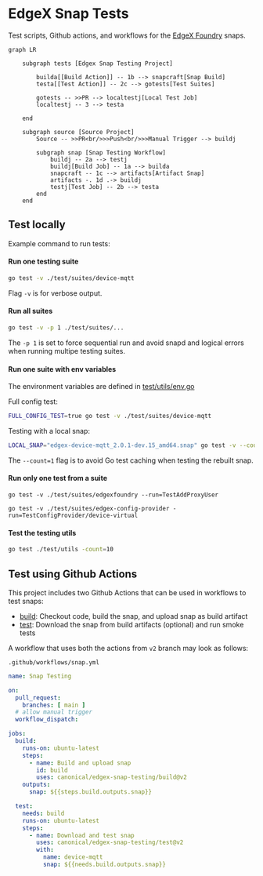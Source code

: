 # EdgeX Snap Tests
Test scripts, Github actions, and workflows for the [EdgeX Foundry](https://docs.edgexfoundry.org/) snaps.

```mermaid
graph LR

    subgraph tests [Edgex Snap Testing Project]
        
        builda[[Build Action]] -- 1b --> snapcraft[Snap Build]
        testa[[Test Action]] -- 2c --> gotests[Test Suites]
        
        gotests -- >>PR --> localtestj[Local Test Job]
        localtestj -- 3 --> testa
        
    end

    subgraph source [Source Project]
        Source -- >>PR<br/>>>Push<br/>>>Manual Trigger --> buildj
        
        subgraph snap [Snap Testing Workflow]
            buildj -- 2a --> testj
            buildj[Build Job] -- 1a --> builda
            snapcraft -- 1c --> artifacts[Artifact Snap]
            artifacts -. 1d .-> buildj
            testj[Test Job] -- 2b --> testa
        end
    end
```

## Test locally
Example command to run tests:
#### Run one testing suite
```bash
go test -v ./test/suites/device-mqtt
```

Flag `-v` is for verbose output.

#### Run all suites
```bash
go test -v -p 1 ./test/suites/...
```

The `-p 1` is set to force sequential run and avoid snapd and logical errors when running multipe testing suites.

#### Run one suite with env variables
The environment variables are defined in [test/utils/env.go](./test/utils/env.go)

Full config test:
```bash
FULL_CONFIG_TEST=true go test -v ./test/suites/device-mqtt
```

Testing with a local snap:
```bash
LOCAL_SNAP="edgex-device-mqtt_2.0.1-dev.15_amd64.snap" go test -v --count=1 ./test/suites/device-mqtt
```

The `--count=1` flag is to avoid Go test caching when testing the rebuilt snap.

#### Run only one test from a suite
```
go test -v ./test/suites/edgexfoundry --run=TestAddProxyUser
```
```
go test -v ./test/suites/edgex-config-provider -run=TestConfigProvider/device-virtual
```

#### Test the testing utils
```bash
go test ./test/utils -count=10
```

## Test using Github Actions
This project includes two Github Actions that can be used in workflows to test snaps:
* [build](./build): Checkout code, build the snap, and upload snap as build artifact
* [test](./test): Download the snap from build artifacts (optional) and run smoke tests

A workflow that uses both the actions from `v2` branch may look as follows:

`.github/workflows/snap.yml`
```yaml
name: Snap Testing

on:
  pull_request:
    branches: [ main ]
  # allow manual trigger
  workflow_dispatch:

jobs:
  build:
    runs-on: ubuntu-latest
    steps:
      - name: Build and upload snap
        id: build
        uses: canonical/edgex-snap-testing/build@v2
    outputs:
      snap: ${{steps.build.outputs.snap}}

  test:
    needs: build
    runs-on: ubuntu-latest
    steps:
      - name: Download and test snap
        uses: canonical/edgex-snap-testing/test@v2
        with:
          name: device-mqtt
          snap: ${{needs.build.outputs.snap}}
```
